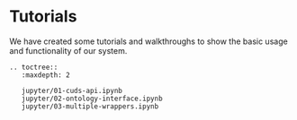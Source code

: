 # Tutorials
We have created some tutorials and walkthroughs to show the basic usage and 
functionality of our system.

```eval_rst
.. toctree::
   :maxdepth: 2

   jupyter/01-cuds-api.ipynb
   jupyter/02-ontology-interface.ipynb
   jupyter/03-multiple-wrappers.ipynb
```